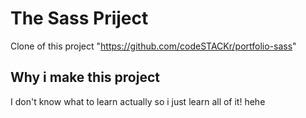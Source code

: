 # The Sass Priject 
Clone of this project "https://github.com/codeSTACKr/portfolio-sass"

## Why i make this project
I don't know what to learn actually so i just learn all of it! hehe
